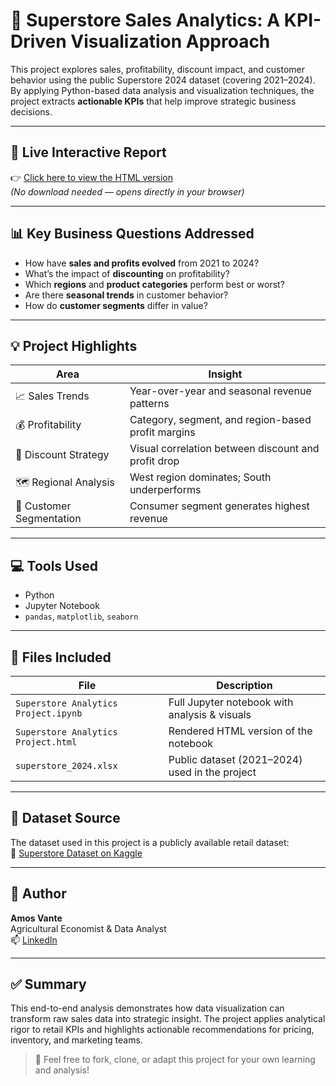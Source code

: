 # 🛒 Superstore Sales Analytics: A KPI-Driven Visualization Approach

This project explores sales, profitability, discount impact, and customer behavior using the public Superstore 2024 dataset (covering 2021–2024).  
By applying Python-based data analysis and visualization techniques, the project extracts **actionable KPIs** that help improve strategic business decisions.

---

## 🔗 Live Interactive Report

👉 [Click here to view the HTML version](https://rawcdn.githack.com/Starmos86/superstore-sales-analytics/refs/heads/main/Superstore%20Analytics%20Project.html)  
*(No download needed — opens directly in your browser)*

---

## 📊 Key Business Questions Addressed

- How have **sales and profits evolved** from 2021 to 2024?
- What’s the impact of **discounting** on profitability?
- Which **regions** and **product categories** perform best or worst?
- Are there **seasonal trends** in customer behavior?
- How do **customer segments** differ in value?

---

## 💡 Project Highlights

| Area | Insight |
|------|---------|
| 📈 Sales Trends | Year-over-year and seasonal revenue patterns |
| 💰 Profitability | Category, segment, and region-based profit margins |
| 🎯 Discount Strategy | Visual correlation between discount and profit drop |
| 🗺️ Regional Analysis | West region dominates; South underperforms |
| 👥 Customer Segmentation | Consumer segment generates highest revenue |

---

## 💻 Tools Used

- Python
- Jupyter Notebook
- `pandas`, `matplotlib`, `seaborn`

---

## 📁 Files Included

| File | Description |
|------|-------------|
| `Superstore Analytics Project.ipynb` | Full Jupyter notebook with analysis & visuals |
| `Superstore Analytics Project.html`  | Rendered HTML version of the notebook |
| `superstore_2024.xlsx`               | Public dataset (2021–2024) used in the project |

---

## 📂 Dataset Source

The dataset used in this project is a publicly available retail dataset:  
🔗 [Superstore Dataset on Kaggle](https://www.kaggle.com/datasets/vivek468/superstore-dataset-final)

---

## 🧠 Author

**Amos Vante**  
Agricultural Economist & Data Analyst  
📫 [LinkedIn](www.linkedin.com/in/amos-vanté-05549b42) 

---

## ✅ Summary

This end-to-end analysis demonstrates how data visualization can transform raw sales data into strategic insight. The project applies analytical rigor to retail KPIs and highlights actionable recommendations for pricing, inventory, and marketing teams.

> 🎯 Feel free to fork, clone, or adapt this project for your own learning and analysis!
